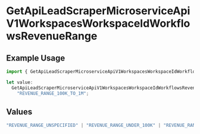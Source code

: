 # GetApiLeadScraperMicroserviceApiV1WorkspacesWorkspaceIdWorkflowsRevenueRange

## Example Usage

```typescript
import { GetApiLeadScraperMicroserviceApiV1WorkspacesWorkspaceIdWorkflowsRevenueRange } from "oppulence-backend-sdk/models/operations";

let value:
  GetApiLeadScraperMicroserviceApiV1WorkspacesWorkspaceIdWorkflowsRevenueRange =
    "REVENUE_RANGE_100K_TO_1M";
```

## Values

```typescript
"REVENUE_RANGE_UNSPECIFIED" | "REVENUE_RANGE_UNDER_100K" | "REVENUE_RANGE_100K_TO_1M" | "REVENUE_RANGE_1M_TO_10M" | "REVENUE_RANGE_10M_TO_50M" | "REVENUE_RANGE_OVER_50M"
```